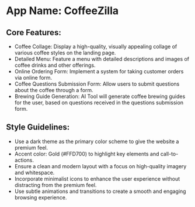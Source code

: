 # **App Name**: CoffeeZilla

## Core Features:

- Coffee Collage: Display a high-quality, visually appealing collage of various coffee styles on the landing page.
- Detailed Menu: Feature a menu with detailed descriptions and images of coffee drinks and other offerings.
- Online Ordering Form: Implement a system for taking customer orders via online form.
- Coffee Questions Submission Form: Allow users to submit questions about the coffee through a form.
- Brewing Guide Generation: AI Tool will generate coffee brewing guides for the user, based on questions received in the questions submission form.

## Style Guidelines:

- Use a dark theme as the primary color scheme to give the website a premium feel.
- Accent color: Gold (#FFD700) to highlight key elements and call-to-actions.
- Ensure a clean and modern layout with a focus on high-quality imagery and whitespace.
- Incorporate minimalist icons to enhance the user experience without distracting from the premium feel.
- Use subtle animations and transitions to create a smooth and engaging browsing experience.